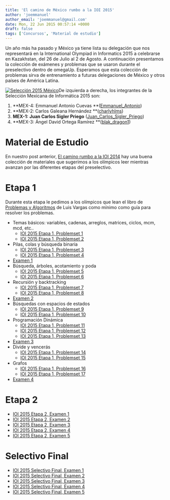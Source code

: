 ```yaml
---
title: 'El camino de México rumbo a la IOI 2015'
author: 'joemmanuel'
author_email: 'joemmanuel@gmail.com'
date: Mon, 22 Jun 2015 00:57:14 +0000
draft: false
tags: ['Concursos', 'Material de estudio']
---
```


Un año más ha pasado y México ya tiene lista su delegación que nos representará en la International Olympiad in Informatics 2015 a celebrarse en Kazakhstan, del 26 de Julio al 2 de Agosto. A continuación presentamos la colección de exámenes y problemas que se usaron durante el preselectivo dentro de omegaUp. Esperamos que esta colección de problemas sirva de entrenamiento a futuras delegaciones de México y otros países de América Latina.

[![Selección 2015 México ](/images/ioi2015.jpg)](/images/ioi2015.jpg)De izquierda a derecha, los integrantes de la Selección Mexicana de Informática 2015 son:

1.  **MEX-4: Emmanuel Antonio Cuevas **([Emmanuel\_Antonio](https://omegaup.com/profile/Emmanuel_Antonio))
2.  **MEX-2: Carlos Galeana Hernández **([charlyhlms](https://omegaup.com/profile/charlyhlms))
3.  **MEX-1:** **Juan Carlos Sigler Priego** ([Juan\_Carlos\_Sigler\_Priego](https://omegaup.com/profile/Juan_Carlos_Sigler_Priego))
4.  **MEX-3: Ángel David Ortega Ramírez **([blak\_dragon1](https://omegaup.com/profile/blak_dragon1))

<!--more-->

Material de Estudio
===================

En nuestro post anterior, [El camino rumbo a la IOI 2014](http://blog.omegaup.com/2014/05/el-camino-rumbo-a-la-ioi-2014/) hay una buena colección de materiales que sugerimos a los olímpicos leer mientras avanzan por las diferentes etapas del preselectivo.

**Etapa 1**
===========

Durante esta etapa le pedimos a los olímpicos que lean el libro de [Problemas y Algoritmos](https://omegaup.com/img/libropre3.pdf) de Luis Vargas como mínimo como guía para resolver los problemas.

*   Temas básicos: variables, cadenas, arreglos, matrices, ciclos, mcm, mcd, etc..
    *   [IOI 2015 Etapa 1, Problemset 1](https://omegaup.com/arena/IOI2015E1P1/practice/)
    *   [IOI 2015 Etapa 1, Problemset 2](https://omegaup.com/arena/IOI2015E1P2/practice/)
*   Pilas, colas y búsqueda binaria
    *   [IOI 2015 Etapa 1, Problemset 3](https://omegaup.com/arena/IOI2015E1P3/practice/)
    *   [IOI 2015 Etapa 1, Problemset 4](https://omegaup.com/arena/IOI2015E1P4/practice/)
*   [Examen 1](https://omegaup.com/arena/IOI2015E1E1/practice/)
*   Búsqueda, árboles, acotamiento y poda
    *   [IOI 2015 Etapa 1, Problemset 5](https://omegaup.com/arena/IOI2015E1P5/practice/)
    *   [IOI 2015 Etapa 1, Problemset 6](https://omegaup.com/arena/IOI2015E1P6/practice/)
*   Recursión y backtracking
    *   [IOI 2015 Etapa 1, Problemset 7](https://omegaup.com/arena/IOI2015E1P7/practice/)
    *   [IOI 2015 Etapa 1, Problemset 8](https://omegaup.com/arena/IOI2015E1P8/practice/)
*   [Examen 2](https://omegaup.com/arena/IOI2015E1E2/practice/)
*   Búsquedas con espacios de estados
    *   [IOI 2015 Etapa 1, Problemset 9](https://omegaup.com/arena/IOI2015E1P9/practice/)
    *   [IOI 2015 Etapa 1, Problemset 10](https://omegaup.com/arena/IOI2015E1P10/practice/)
*   Programación Dinámica
    *   [IOI 2015 Etapa 1, Problemset 11](https://omegaup.com/arena/IOI2015E1P11/practice/)
    *   [IOI 2015 Etapa 1, Problemset 12](https://omegaup.com/arena/IOI2015E1P12/practice/)
    *   [IOI 2015 Etapa 1, Problemset 13](https://omegaup.com/arena/IOI2015E1P13/practice/)
*   [Examen 3](https://omegaup.com/arena/IOI2015E1E3/practice/)
*   Divide y vencerás
    *   [IOI 2015 Etapa 1, Problemset 14](https://omegaup.com/arena/IOI2015E1P14/practice/)
    *   [IOI 2015 Etapa 1, Problemset 15](https://omegaup.com/arena/IOI2015E1P15/practice/)
*   Grafos
    *   [IOI 2015 Etapa 1, Problemset 16](https://omegaup.com/arena/IOI2015E1P16/practice/)
    *   [IOI 2015 Etapa 1, Problemset 17](https://omegaup.com/arena/IOI2015E1P17/practice/)
*   [Examen 4](https://omegaup.com/arena/IOI2015E1E4/practice/)

**Etapa 2**
===========

*   [IOI 2015 Etapa 2, Examen 1](https://omegaup.com/arena/IOI2015E2E1/practice/)
*   [IOI 2015 Etapa 2, Examen 2](https://omegaup.com/arena/IOI2015E2E2/practice/)
*   [IOI 2015 Etapa 2, Examen 3](https://omegaup.com/arena/IOI2015E2E3/practice/)
*   [IOI 2015 Etapa 2, Examen 4](https://omegaup.com/arena/IOI2015E2E4/practice/)
*   [IOI 2015 Etapa 2, Examen 5](https://omegaup.com/arena/IOI2015E2E5/practice/)

Selectivo Final
===============

*   [IOI 2015 Selectivo Final, Examen 1](https://omegaup.com/arena/IOI2015EFE1/practice/)
*   [IOI 2015 Selectivo Final, Examen 2](https://omegaup.com/arena/IOI2015EFE2/practice/)
*   [IOI 2015 Selectivo Final, Examen 3](https://omegaup.com/arena/IOI2015EFE3/practice/)
*   [IOI 2015 Selectivo Final, Examen 4](https://omegaup.com/arena/IOI2015EFE4/practice/)
*   [IOI 2015 Selectivo Final, Examen 5](https://omegaup.com/arena/IOI2015EFE5/practice/)